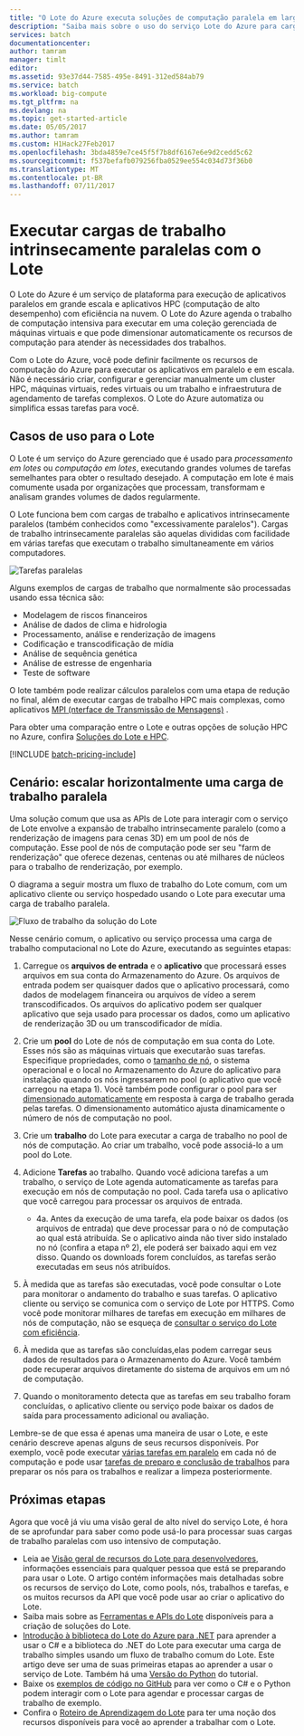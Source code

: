 ```yaml
---
title: "O Lote do Azure executa soluções de computação paralela em larga escala na nuvem | Microsoft Docs"
description: "Saiba mais sobre o uso do serviço Lote do Azure para cargas de trabalho paralelas e HPC em larga escala."
services: batch
documentationcenter: 
author: tamram
manager: timlt
editor: 
ms.assetid: 93e37d44-7585-495e-8491-312ed584ab79
ms.service: batch
ms.workload: big-compute
ms.tgt_pltfrm: na
ms.devlang: na
ms.topic: get-started-article
ms.date: 05/05/2017
ms.author: tamram
ms.custom: H1Hack27Feb2017
ms.openlocfilehash: 3bda4859e7ce45f5f7b8df6167e6e9d2cedd5c62
ms.sourcegitcommit: f537befafb079256fba0529ee554c034d73f36b0
ms.translationtype: MT
ms.contentlocale: pt-BR
ms.lasthandoff: 07/11/2017
---
```

# <a name="run-intrinsically-parallel-workloads-with-batch"></a>Executar cargas de trabalho intrinsecamente paralelas com o Lote

O Lote do Azure é um serviço de plataforma para execução de aplicativos paralelos em grande escala e aplicativos HPC (computação de alto desempenho) com eficiência na nuvem. O Lote do Azure agenda o trabalho de computação intensiva para executar em uma coleção gerenciada de máquinas virtuais e que pode dimensionar automaticamente os recursos de computação para atender às necessidades dos trabalhos.

Com o Lote do Azure, você pode definir facilmente os recursos de computação do Azure para executar os aplicativos em paralelo e em escala. Não é necessário criar, configurar e gerenciar manualmente um cluster HPC, máquinas virtuais, redes virtuais ou um trabalho e infraestrutura de agendamento de tarefas complexos. O Lote do Azure automatiza ou simplifica essas tarefas para você.

## <a name="use-cases-for-batch"></a>Casos de uso para o Lote
O Lote é um serviço do Azure gerenciado que é usado para *processamento em lotes* ou *computação em lotes*, executando grandes volumes de tarefas semelhantes para obter o resultado desejado. A computação em lote é mais comumente usada por organizações que processam, transformam e analisam grandes volumes de dados regularmente.

O Lote funciona bem com cargas de trabalho e aplicativos intrinsecamente paralelos (também conhecidos como "excessivamente paralelos"). Cargas de trabalho intrinsecamente paralelas são aquelas divididas com facilidade em várias tarefas que executam o trabalho simultaneamente em vários computadores.

![Tarefas paralelas][1]<br/>

Alguns exemplos de cargas de trabalho que normalmente são processadas usando essa técnica são:

* Modelagem de riscos financeiros
* Análise de dados de clima e hidrologia
* Processamento, análise e renderização de imagens
* Codificação e transcodificação de mídia
* Análise de sequência genética
* Análise de estresse de engenharia
* Teste de software

O lote também pode realizar cálculos paralelos com uma etapa de redução no final, além de executar cargas de trabalho HPC mais complexas, como aplicativos [MPI (nterface de Transmissão de Mensagens)](batch-mpi.md) .

Para obter uma comparação entre o Lote e outras opções de solução HPC no Azure, confira [Soluções do Lote e HPC](batch-hpc-solutions.md).

[!INCLUDE [batch-pricing-include](../../includes/batch-pricing-include.md)]

## <a name="scenario-scale-out-a-parallel-workload"></a>Cenário: escalar horizontalmente uma carga de trabalho paralela
Uma solução comum que usa as APIs de Lote para interagir com o serviço de Lote envolve a expansão de trabalho intrinsecamente paralelo (como a renderização de imagens para cenas 3D) em um pool de nós de computação. Esse pool de nós de computação pode ser seu "farm de renderização" que oferece dezenas, centenas ou até milhares de núcleos para o trabalho de renderização, por exemplo.

O diagrama a seguir mostra um fluxo de trabalho do Lote comum, com um aplicativo cliente ou serviço hospedado usando o Lote para executar uma carga de trabalho paralela.

![Fluxo de trabalho da solução do Lote][2]

Nesse cenário comum, o aplicativo ou serviço processa uma carga de trabalho computacional no Lote do Azure, executando as seguintes etapas:

1. Carregue os **arquivos de entrada** e o **aplicativo** que processará esses arquivos em sua conta do Armazenamento do Azure. Os arquivos de entrada podem ser quaisquer dados que o aplicativo processará, como dados de modelagem financeira ou arquivos de vídeo a serem transcodificados. Os arquivos do aplicativo podem ser qualquer aplicativo que seja usado para processar os dados, como um aplicativo de renderização 3D ou um transcodificador de mídia.
2. Crie um **pool** do Lote de nós de computação em sua conta do Lote. Esses nós são as máquinas virtuais que executarão suas tarefas. Especifique propriedades, como o [tamanho de nó](../cloud-services/cloud-services-sizes-specs.md), o sistema operacional e o local no Armazenamento do Azure do aplicativo para instalação quando os nós ingressarem no pool (o aplicativo que você carregou na etapa 1). Você também pode configurar o pool para ser [dimensionado automaticamente](batch-automatic-scaling.md) em resposta à carga de trabalho gerada pelas tarefas. O dimensionamento automático ajusta dinamicamente o número de nós de computação no pool.
3. Crie um **trabalho** do Lote para executar a carga de trabalho no pool de nós de computação. Ao criar um trabalho, você pode associá-lo a um pool do Lote.
4. Adicione **Tarefas** ao trabalho. Quando você adiciona tarefas a um trabalho, o serviço de Lote agenda automaticamente as tarefas para execução em nós de computação no pool. Cada tarefa usa o aplicativo que você carregou para processar os arquivos de entrada.
   
   * 4a. Antes da execução de uma tarefa, ela pode baixar os dados (os arquivos de entrada) que deve processar para o nó de computação ao qual está atribuída. Se o aplicativo ainda não tiver sido instalado no nó (confira a etapa nº 2), ele poderá ser baixado aqui em vez disso. Quando os downloads forem concluídos, as tarefas serão executadas em seus nós atribuídos.
5. À medida que as tarefas são executadas, você pode consultar o Lote para monitorar o andamento do trabalho e suas tarefas. O aplicativo cliente ou serviço se comunica com o serviço de Lote por HTTPS. Como você pode monitorar milhares de tarefas em execução em milhares de nós de computação, não se esqueça de [consultar o serviço do Lote com eficiência](batch-efficient-list-queries.md).
6. À medida que as tarefas são concluídas,elas podem carregar seus dados de resultados para o Armazenamento do Azure. Você também pode recuperar arquivos diretamente do sistema de arquivos em um nó de computação.
7. Quando o monitoramento detecta que as tarefas em seu trabalho foram concluídas, o aplicativo cliente ou serviço pode baixar os dados de saída para processamento adicional ou avaliação.

Lembre-se de que essa é apenas uma maneira de usar o Lote, e este cenário descreve apenas alguns de seus recursos disponíveis. Por exemplo, você pode executar [várias tarefas em paralelo](batch-parallel-node-tasks.md) em cada nó de computação e pode usar [tarefas de preparo e conclusão de trabalhos](batch-job-prep-release.md) para preparar os nós para os trabalhos e realizar a limpeza posteriormente.

## <a name="next-steps"></a>Próximas etapas
Agora que você já viu uma visão geral de alto nível do serviço Lote, é hora de se aprofundar para saber como pode usá-lo para processar suas cargas de trabalho paralelas com uso intensivo de computação.

* Leia ae [Visão geral de recursos do Lote para desenvolvedores](batch-api-basics.md), informações essenciais para qualquer pessoa que está se preparando para usar o Lote. O artigo contém informações mais detalhadas sobre os recursos de serviço do Lote, como pools, nós, trabalhos e tarefas, e os muitos recursos da API que você pode usar ao criar o aplicativo do Lote.
* Saiba mais sobre as [Ferramentas e APIs do Lote](batch-apis-tools.md) disponíveis para a criação de soluções do Lote.
* [Introdução à biblioteca do Lote do Azure para .NET](batch-dotnet-get-started.md) para aprender a usar o C# e a biblioteca do .NET do Lote para executar uma carga de trabalho simples usando um fluxo de trabalho comum do Lote. Este artigo deve ser uma de suas primeiras etapas ao aprender a usar o serviço de Lote. Também há uma [Versão do Python](batch-python-tutorial.md) do tutorial.
* Baixe os [exemplos de código no GitHub][github_samples] para ver como o C# e o Python podem interagir com o Lote para agendar e processar cargas de trabalho de exemplo.
* Confira o [Roteiro de Aprendizagem do Lote][learning_path] para ter uma noção dos recursos disponíveis para você ao aprender a trabalhar com o Lote.


[github_samples]: https://github.com/Azure/azure-batch-samples
[learning_path]: https://azure.microsoft.com/documentation/learning-paths/batch/

[1]: ./media/batch-technical-overview/tech_overview_01.png
[2]: ./media/batch-technical-overview/tech_overview_02.png

